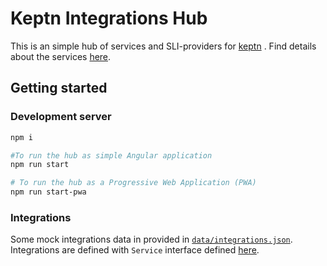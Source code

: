 # Keptn Integrations Hub

This is an simple hub of services and SLI-providers for [keptn](https://github.com/keptn) . Find details about the services [here](https://github.com/keptn-contrib).

## Getting started

### Development server

```bash
npm i

#To run the hub as simple Angular application
npm run start

# To run the hub as a Progressive Web Application (PWA)
npm run start-pwa
```
### Integrations

Some mock integrations data in provided in [`data/integrations.json`](https://github.com/iraj465/integrations-hub/blob/master/data/integrations.json).
Integrations are defined with `Service` interface defined [here](https://github.com/iraj465/integrations-hub/blob/master/src/app/interfaces/service.ts).

